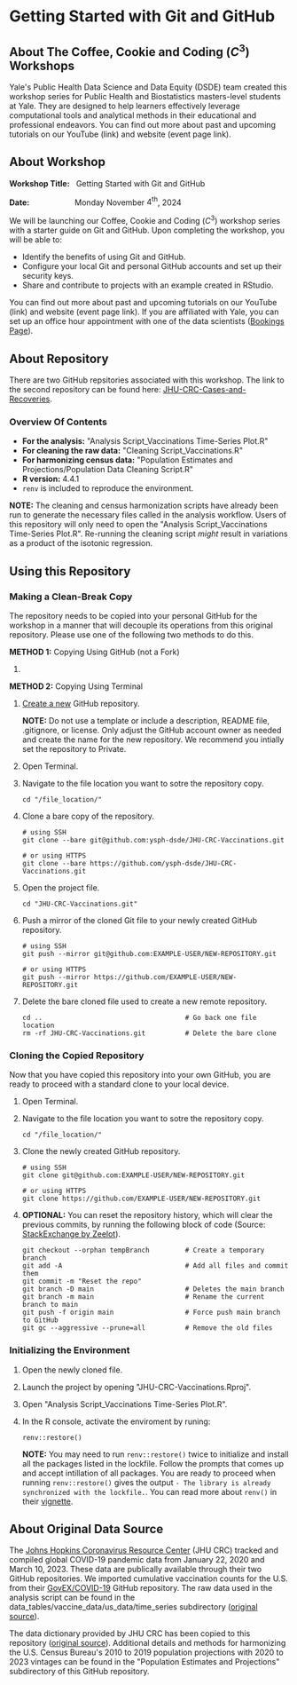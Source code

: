 # Getting Started with Git and GitHub

## About The Coffee, Cookie and Coding $\left(C^3\right)$ Workshops

Yale's Public Health Data Science and Data Equity (DSDE) team created this workshop series for Public Health and Biostatistics masters-level students at Yale. They are designed to help learners effectively leverage computational tools and analytical methods in their educational and professional endeavors. You can find out more about past and upcoming tutorials on our YouTube (link) and website (event page link).


## About Workshop

**Workshop Title:** &nbsp; Getting Started with Git and GitHub

**Date:** &emsp;&emsp;&emsp;&emsp;&emsp;&nbsp; Monday November $4^{\text{th}}$, 2024

We will be launching our Coffee, Cookie and Coding $\left(C^3\right)$ workshop series with a starter guide on Git and GitHub. Upon completing the workshop, you will be able to:
- Identify the benefits of using Git and GitHub.
- Configure your local Git and personal GitHub accounts and set up their security keys.
- Share and contribute to projects with an example created in RStudio.

You can find out more about past and upcoming tutorials on our YouTube (link) and website (event page link). If you are affiliated with Yale, you can set up an office hour appointment with one of the data scientists ([Bookings Page](https://outlook.office365.com/owa/calendar/DataScienceDataEquityOfficeHours@yale.edu/bookings/)).

## About Repository

There are two GitHub repsitories associated with this workshop. The link to the second repository can be found here: [JHU-CRC-Cases-and-Recoveries](https://github.com/ysph-dsde/JHU-CRC-Cases-and-Recoveries).

### Overview Of Contents

- **For the analysis:** "Analysis Script_Vaccinations Time-Series Plot.R"
- **For cleaning the raw data:** "Cleaning Script_Vaccinations.R"
- **For harmonizing census data:** "Population Estimates and Projections/Population Data Cleaning Script.R"
- **R version:** 4.4.1
- ``renv`` is included to reproduce the environment.

**NOTE:** The cleaning and census harmonization scripts have already been run to generate the necessary files called in the analysis workflow. Users of this repository will only need to open the "Analysis Script_Vaccinations Time-Series Plot.R". Re-running the cleaning script _might_ result in variations as a product of the isotonic regression.

## Using this Repository

### Making a Clean-Break Copy

The repository needs to be copied into your personal GitHub for the workshop in a manner that will decouple its operations from this original repository. Please use one of the following two methods to do this.

**METHOD 1:** Copying Using GitHub (not a Fork)

1. 

**METHOD 2:** Copying Using Terminal

1. [Create a new](https://docs.github.com/en/repositories/creating-and-managing-repositories/creating-a-new-repository) GitHub repository.
   
   **NOTE:** Do not use a template or include a description, README file, .gitignore, or license. Only adjust the GitHub account owner as needed and create the name for the new repository. We recommend you intially set the repository to Private.
   
2. Open Terminal.
3. Navigate to the file location you want to sotre the repository copy.
   ```
   cd "/file_location/"
   ```

4. Clone a bare copy of the repository.
   ```
   # using SSH
   git clone --bare git@github.com:ysph-dsde/JHU-CRC-Vaccinations.git
   
   # or using HTTPS
   git clone --bare https://github.com/ysph-dsde/JHU-CRC-Vaccinations.git
   ```
   
5. Open the project file.
   ```
   cd "JHU-CRC-Vaccinations.git"
   ```
   
6. Push a mirror of the cloned Git file to your newly created GitHub repository.
   ```
   # using SSH
   git push --mirror git@github.com:EXAMPLE-USER/NEW-REPOSITORY.git

   # or using HTTPS
   git push --mirror https://github.com/EXAMPLE-USER/NEW-REPOSITORY.git
   ```

7. Delete the bare cloned file used to create a new remote repository.
   ```
   cd ..                                    # Go back one file location
   rm -rf JHU-CRC-Vaccinations.git          # Delete the bare clone
   ```

### Cloning the Copied Repository

Now that you have copied this repository into your own GitHub, you are ready to proceed with a standard clone to your local device.
  
1. Open Terminal.
2. Navigate to the file location you want to sotre the repository copy.
   ```
   cd "/file_location/"
   ```
3. Clone the newly created GitHub repository.
   ```
   # using SSH
   git clone git@github.com:EXAMPLE-USER/NEW-REPOSITORY.git

   # or using HTTPS
   git clone https://github.com/EXAMPLE-USER/NEW-REPOSITORY.git
   ```

4. **OPTIONAL:** You can reset the repository history, which will clear the previous commits, by running the following block of code (Source: [StackExchange by Zeelot](https://stackoverflow.com/questions/9683279/make-the-current-commit-the-only-initial-commit-in-a-git-repository)).
    ```
    git checkout --orphan tempBranch         # Create a temporary branch
    git add -A                               # Add all files and commit them
    git commit -m "Reset the repo"
    git branch -D main                       # Deletes the main branch
    git branch -m main                       # Rename the current branch to main
    git push -f origin main                  # Force push main branch to GitHub
    git gc --aggressive --prune=all          # Remove the old files
    ```

### Initializing the Environment

1. Open the newly cloned file.
2. Launch the project by opening "JHU-CRC-Vaccinations.Rproj".
3. Open "Analysis Script_Vaccinations Time-Series Plot.R".
4. In the R console, activate the enviroment by runing:
    ```
    renv::restore()
    ```

   **NOTE:** You may need to run ``renv::restore()`` twice to initialize and install all the packages listed in the lockfile. Follow the prompts that comes up and accept intillation of all packages. You are ready to proceed when running ``renv::restore()`` gives the output ``- The library is already synchronized with the lockfile.``. You can read more about ``renv()`` in their [vignette](https://rstudio.github.io/renv/articles/renv.html).

## About Original Data Source

The [Johns Hopkins Coronavirus Resource Center](https://coronavirus.jhu.edu/) (JHU CRC) tracked and compiled global COVID-19 pandemic data from January 22, 2020 and March 10, 2023. These data are publically available through their two GitHub repositories. We imported cumulative vaccination counts for the U.S. from their [GovEX/COVID-19](https://github.com/govex/COVID-19/tree/master/data_tables/vaccine_data) GitHub repository. The raw data used in the analysis script can be found in the data_tables/vaccine_data/us_data/time_series subdirectory ([original source](https://github.com/govex/COVID-19/blob/master/data_tables/vaccine_data/us_data/time_series/time_series_covid19_vaccine_us.csv)).

The data dictionary provided by JHU CRC has been copied to this repository ([original source](https://github.com/govex/COVID-19/tree/master/data_tables/vaccine_data/us_data)). Additional details and methods for harmonizing the U.S. Census Bureau's 2010 to 2019 population projections with 2020 to 2023 vintages can be found in the "Population Estimates and Projections" subdirectory of this GitHub repository.







